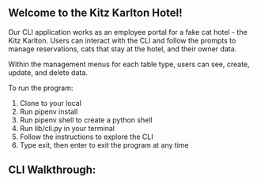 ## Welcome to the Kitz Karlton Hotel!

Our CLI application works as an employee portal for a fake cat hotel - the Kitz Karlton. Users can interact with the CLI and follow the prompts to manage reservations, cats that stay at the hotel, and their owner data. 

Within the management menus for each table type, users can see, create, update, and delete data. 

To run the program:
1. Clone to your local
2. Run pipenv install
3. Run pipenv shell to create a python shell
4. Run lib/cli.py in your terminal
5. Follow the instructions to explore the CLI
6. Type exit, then enter to exit the program at any time

## CLI Walkthrough:


